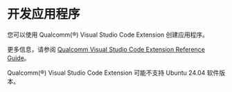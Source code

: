 # 开发应用程序

您可以使用 Qualcomm(®) Visual Studio Code Extension 创建应用程序。

更多信息，请参阅 [Qualcomm Visual Studio Code Extension Reference Guide](https://docs.qualcomm.com/bundle/publicresource/topics/80-79972-1/quick_start.html)。

Qualcomm(®) Visual Studio Code Extension 可能不支持 Ubuntu 24.04 软件版本。

